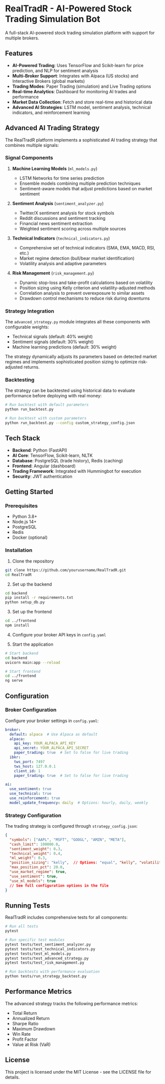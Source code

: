 # RealTradR - AI-Powered Stock Trading Simulation Bot

A full-stack AI-powered stock trading simulation platform with support for multiple brokers.

## Features

- **AI-Powered Trading**: Uses TensorFlow and Scikit-learn for price prediction, and NLP for sentiment analysis
- **Multi-Broker Support**: Integrates with Alpaca (US stocks) and Interactive Brokers (global markets)
- **Trading Modes**: Paper Trading (simulation) and Live Trading options
- **Real-time Analytics**: Dashboard for monitoring AI trades and performance
- **Market Data Collection**: Fetch and store real-time and historical data
- **Advanced AI Strategies**: LSTM model, sentiment analysis, technical indicators, and reinforcement learning

## Advanced AI Trading Strategy

The RealTradR platform implements a sophisticated AI trading strategy that combines multiple signals:

### Signal Components

1. **Machine Learning Models** (`ml_models.py`)
   - LSTM Networks for time series prediction
   - Ensemble models combining multiple prediction techniques
   - Sentiment-aware models that adjust predictions based on market sentiment

2. **Sentiment Analysis** (`sentiment_analyzer.py`)
   - Twitter/X sentiment analysis for stock symbols
   - Reddit discussions and sentiment tracking
   - Financial news sentiment extraction
   - Weighted sentiment scoring across multiple sources

3. **Technical Indicators** (`technical_indicators.py`)
   - Comprehensive set of technical indicators (SMA, EMA, MACD, RSI, etc.)
   - Market regime detection (bull/bear market identification)
   - Volatility analysis and adaptive parameters

4. **Risk Management** (`risk_management.py`)
   - Dynamic stop-loss and take-profit calculations based on volatility
   - Position sizing using Kelly criterion and volatility-adjusted methods
   - Correlation analysis to prevent overexposure to similar assets
   - Drawdown control mechanisms to reduce risk during downturns

### Strategy Integration

The `advanced_strategy.py` module integrates all these components with configurable weights:
- Technical signals (default: 40% weight)
- Sentiment signals (default: 30% weight)
- Machine learning predictions (default: 30% weight)

The strategy dynamically adjusts its parameters based on detected market regimes and implements sophisticated position sizing to optimize risk-adjusted returns.

### Backtesting

The strategy can be backtested using historical data to evaluate performance before deploying with real money:

```bash
# Run backtest with default parameters
python run_backtest.py

# Run backtest with custom parameters
python run_backtest.py --config custom_strategy_config.json
```

## Tech Stack

- **Backend**: Python (FastAPI)
- **AI Core**: TensorFlow, Scikit-learn, NLTK
- **Database**: PostgreSQL (trade history), Redis (caching)
- **Frontend**: Angular (dashboard)
- **Trading Framework**: Integrated with Hummingbot for execution
- **Security**: JWT authentication

## Getting Started

### Prerequisites
- Python 3.8+
- Node.js 14+
- PostgreSQL
- Redis
- Docker (optional)

### Installation

1. Clone the repository
```bash
git clone https://github.com/yourusername/RealTradR.git
cd RealTradR
```

2. Set up the backend
```bash
cd backend
pip install -r requirements.txt
python setup_db.py
```

3. Set up the frontend
```bash
cd ../frontend
npm install
```

4. Configure your broker API keys in `config.yaml`

5. Start the application
```bash
# Start backend
cd backend
uvicorn main:app --reload

# Start frontend
cd ../frontend
ng serve
```

## Configuration

### Broker Configuration

Configure your broker settings in `config.yaml`:

```yaml
broker:
  default: alpaca  # Use Alpaca as default
  alpaca:
    api_key: YOUR_ALPACA_API_KEY
    api_secret: YOUR_ALPACA_API_SECRET
    paper_trading: true  # Set to false for live trading
  ibkr:
    tws_port: 7497
    tws_host: 127.0.0.1
    client_id: 1
    paper_trading: true  # Set to false for live trading

ai:
  use_sentiment: true
  use_technical: true
  use_reinforcement: true
  model_update_frequency: daily  # Options: hourly, daily, weekly
```

### Strategy Configuration

The trading strategy is configured through `strategy_config.json`:

```json
{
  "symbols": ["AAPL", "MSFT", "GOOGL", "AMZN", "META"],
  "cash_limit": 100000.0,
  "sentiment_weight": 0.3,
  "technical_weight": 0.4,
  "ml_weight": 0.3,
  "position_sizing": "kelly",  // Options: "equal", "kelly", "volatility"
  "max_position_pct": 20.0,
  "use_market_regime": true,
  "use_sentiment": true,
  "use_ml_models": true
  // See full configuration options in the file
}
```

## Running Tests

RealTradR includes comprehensive tests for all components:

```bash
# Run all tests
pytest

# Run specific test modules
pytest tests/test_sentiment_analyzer.py
pytest tests/test_technical_indicators.py
pytest tests/test_ml_models.py
pytest tests/test_advanced_strategy.py
pytest tests/test_risk_management.py

# Run backtests with performance evaluation
python tests/run_strategy_backtest.py
```

## Performance Metrics

The advanced strategy tracks the following performance metrics:
- Total Return
- Annualized Return
- Sharpe Ratio
- Maximum Drawdown
- Win Rate
- Profit Factor
- Value at Risk (VaR)

## License

This project is licensed under the MIT License - see the LICENSE file for details.
